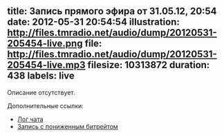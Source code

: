 title: Запись прямого эфира от 31.05.12, 20:54
date: 2012-05-31 20:54:54
illustration: http://files.tmradio.net/audio/dump/20120531-205454-live.png
file: http://files.tmradio.net/audio/dump/20120531-205454-live.mp3
filesize: 10313872
duration: 438
labels: live
---
Описание отсутствует.

Дополнительные ссылки:

- [Лог чата](http://files.tmradio.net/audio/dump/20120531-205454-live.log)
- [Запись с пониженным битрейтом](http://files.tmradio.net/audio/dump/20120531-205454-live-lofi.ogg)
